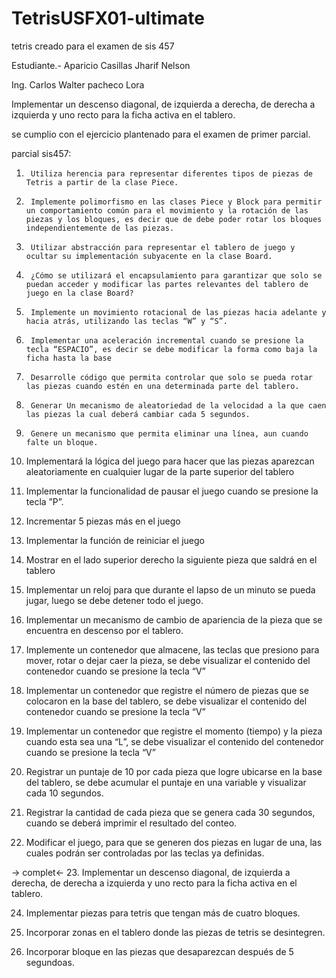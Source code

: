 # TetrisUSFX01-ultimate
 tetris creado para el examen de sis 457

Estudiante.- Aparicio Casillas Jharif Nelson

Ing. Carlos Walter pacheco Lora

 Implementar un descenso diagonal, de izquierda a derecha, de derecha a izquierda y uno recto para la ficha activa en el tablero.
 
 se cumplio con el ejercicio plantenado para el examen de primer parcial.


parcial sis457:

1.      Utiliza herencia para representar diferentes tipos de piezas de Tetris a partir de la clase Piece.

2.      Implemente polimorfismo en las clases Piece y Block para permitir un comportamiento común para el movimiento y la rotación de las piezas y los bloques, es decir que de debe poder rotar los bloques independientemente de las piezas.

3.      Utilizar abstracción para representar el tablero de juego y ocultar su implementación subyacente en la clase Board.

4.      ¿Cómo se utilizará el encapsulamiento para garantizar que solo se puedan acceder y modificar las partes relevantes del tablero de juego en la clase Board?

5.      Implemente un movimiento rotacional de las piezas hacia adelante y hacia atrás, utilizando las teclas “W” y “S”.

6.      Implementar una aceleración incremental cuando se presione la tecla “ESPACIO”, es decir se debe modificar la forma como baja la ficha hasta la base

7.      Desarrolle código que permita controlar que solo se pueda rotar las piezas cuando estén en una determinada parte del tablero.

8.      Generar Un mecanismo de aleatoriedad de la velocidad a la que caen las piezas la cual deberá cambiar cada 5 segundos.

9.      Genere un mecanismo que permita eliminar una línea, aun cuando falte un bloque.

10.   Implementará la lógica del juego para hacer que las piezas aparezcan aleatoriamente en cualquier lugar de la parte superior del tablero

11.   Implementar la funcionalidad de pausar el juego cuando se presione la tecla ”P”.

12.   Incrementar 5 piezas más en el juego

13.   Implementar la función de reiniciar el juego

14.   Mostrar en el lado superior derecho la siguiente pieza que saldrá en el tablero

15.   Implementar un reloj para que durante el lapso de un minuto se pueda jugar, luego se debe detener todo el juego.

16.   Implementar un mecanismo de cambio de apariencia de la pieza que se encuentra en descenso por el tablero.

17.   Implemente un contenedor que almacene, las teclas que presiono para mover, rotar o dejar caer la pieza, se debe visualizar el contenido del contenedor cuando se presione la tecla “V”

18.   Implementar un contenedor que registre el número de piezas que se colocaron en la base del tablero, se debe visualizar el contenido del contenedor cuando se presione la tecla “V”

19.   Implementar un contenedor que registre el momento (tiempo) y la pieza cuando esta sea una “L”, se debe visualizar el contenido del contenedor cuando se presione la tecla “V”

20.   Registrar un puntaje de 10 por cada pieza que logre ubicarse en la base del tablero, se debe acumular el puntaje en una variable y visualizar cada 10 segundos.

21.   Registrar la cantidad de cada pieza que se genera cada 30 segundos, cuando se deberá imprimir el resultado del conteo.

22.   Modificar el juego, para que se generen dos piezas en lugar de una, las cuales podrán ser controladas por las teclas ya definidas.

-> complet<- 23.   Implementar un descenso diagonal, de izquierda a derecha, de derecha a izquierda y uno recto para la ficha activa en el tablero.

24.   Implementar piezas para tetris que tengan más de cuatro bloques.

25.   Incorporar zonas en el tablero donde las piezas de tetris se desintegren.

26.   Incorporar bloque en las piezas que desaparezcan después de 5 segundoas.
